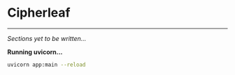 # Cipherleaf
---
*Sections yet to be written...*

**Running uvicorn...**

```bash
uvicorn app:main --reload
```
